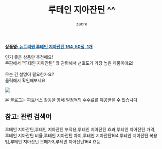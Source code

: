 ﻿---
layout: post
title:  "루테인 지아잔틴 ^^"
author: zacra
categories: [ 아이템 ]
tags: [루테인 지아잔틴,루테인 지아잔틴 부작용,루테인 지아잔틴 효과,루테인 지아잔틴 가격,루테인 지아잔틴 비율,루테인 지아잔틴 차이,루테인 지아잔틴164,루테인 지아잔틴 복용법,루테인 지아잔틴 오메가3,루테인 지아잔틴164 효능]
image: https://static.coupangcdn.com/image/retail/images/2020/04/02/15/0/8e3ea160-d850-4d42-93ae-52fbea7368cf.jpg 
description: "쿠팡에서 루테인 지아잔틴 관련 키워드로 가장 고객 선호도가 높은 제품이랍니다."
rating: 4.5
---

<a href="https://link.coupang.com/re/AFFSDP?lptag=AF8407795&pageKey=1421809490&itemId=2460408144&vendorItemId=70453922806&traceid=V0-153-e3801ef8b1ae5533"><b>상품명: <font color='#01579B'>뉴트리원 루테인 지아잔틴 164, 50정, 1개</font></b></a>

인기 좋은 상품만 추천해요!<br/>
쿠팡에서 "루테인 지아잔틴" 와 관련해서 선호도가 가장 높은 제품이에요!<br/><br/>
무슨 긴 설명이 필요한가요?  
클릭해서 확인해보세요


<a href="https://link.coupang.com/re/AFFSDP?lptag=AF8407795&pageKey=1421809490&itemId=2460408144&vendorItemId=70453922806&traceid=V0-153-e3801ef8b1ae5533"><img src="https://thumbnail7.coupangcdn.com/thumbnails/remote/q89/image/retail/images/67982284563808-69469970-5c99-4ef0-aa7a-4c348f96c047.jpg"></a> 

본 블로그는 파트너스 활동을 통해 일정액의 수수료를 제공받을 수 있습니다.

## 참고: 관련 검색어    
루테인 지아잔틴,루테인 지아잔틴 부작용,루테인 지아잔틴 효과,루테인 지아잔틴 가격,루테인 지아잔틴 비율,루테인 지아잔틴 차이,루테인 지아잔틴164,루테인 지아잔틴 복용법,루테인 지아잔틴 오메가3,루테인 지아잔틴164 효능